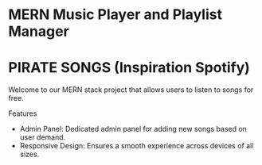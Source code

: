 # MERN Music Player and Playlist Manager
# PIRATE SONGS (Inspiration Spotify)

Welcome to our MERN stack project that allows users to listen to songs for free.

Features

- Admin Panel: Dedicated admin panel for adding new songs based on user demand.
- Responsive Design: Ensures a smooth experience across devices of all sizes.
